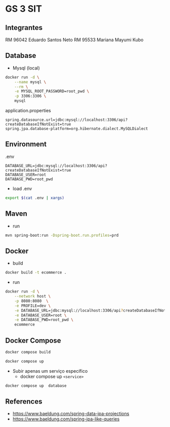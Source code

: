 # GS 3 SIT

## Integrantes

RM 96042 Eduardo Santos Neto
RM 95533 Mariana Mayumi Kubo

## Database

* Mysql (local)

```sh
docker run -d \
    --name mysql \
    --rm \
    -e MYSQL_ROOT_PASSWORD=root_pwd \
    -p 3306:3306 \
    mysql
```

application.properties

```
spring.datasource.url=jdbc:mysql://localhost:3306/api?createDatabaseIfNotExist=true
spring.jpa.database-platform=org.hibernate.dialect.MySQLDialect
```

## Environment

.env

```
DATABASE_URL=jdbc:mysql://localhost:3306/api?createDatabaseIfNotExist=true
DATABASE_USER=root
DATABASE_PWD=root_pwd
```

* load .env

```sh
export $(cat .env | xargs)
```

## Maven

* run

```sh
mvn spring-boot:run -Dspring-boot.run.profiles=prd
```

## Docker

* build 

```sh
docker build -t ecommerce .
```

* run

```sh
docker run -d \
    --network host \
    -p 8080:8080  \
    -e PROFILE=dev \
    -e DATABASE_URL=jdbc:mysql://localhost:3306/api?createDatabaseIfNotExist=true \
    -e DATABASE_USER=root \
    -e DATABASE_PWD=root_pwd \
    ecommerce
```

## Docker Compose


```sh
docker compose build
```

```sh
docker compose up
```

- Subir apenas um serviço específico
    - docker compose up  ```<service>```

```sh
docker compose up  database
```



## References

- https://www.baeldung.com/spring-data-jpa-projections
- https://www.baeldung.com/spring-jpa-like-queries

